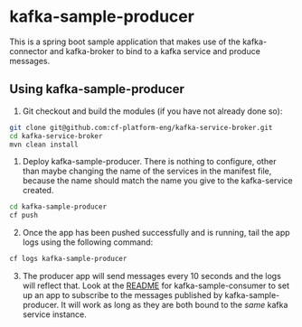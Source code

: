 # kafka-sample-producer
This is a spring boot sample application that makes use of the kafka-connector and kafka-broker to bind to a kafka service and produce messages.

## Using kafka-sample-producer
1. Git checkout and build the modules (if you have not already done so):

  ```bash
  git clone git@github.com:cf-platform-eng/kafka-service-broker.git
  cd kafka-service-broker
  mvn clean install
  ```

1. Deploy kafka-sample-producer. There is nothing to configure, other than maybe changing the name of the services in the manifest file, because the name should match the name you give to the kafka-service created.
  ```bash
  cd kafka-sample-producer
  cf push
  ```

2. Once the app has been pushed successfully and is running, tail the app logs using the following command:
  ```bash
  cf logs kafka-sample-producer
  ```  

3. The producer app will send messages every 10 seconds and the logs will reflect that. Look at the [README](https://github.com/cf-platform-eng/kafka-service-broker/tree/master/kafka-sample-consumer) for kafka-sample-consumer to set up an app to subscribe to the messages published by kafka-sample-producer. It will work as long as they are both bound to the _same_ kafka service instance.  
